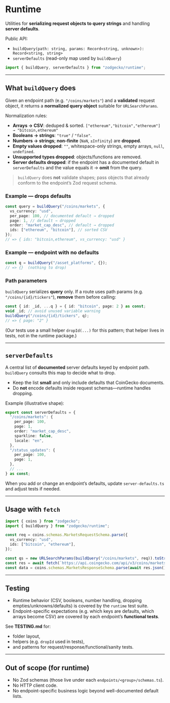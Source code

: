 # Runtime

Utilities for **serializing request objects to query strings** and handling **server defaults**.

Public API:

- `buildQuery(path: string, params: Record<string, unknown>): Record<string, string>`
- `serverDefaults` (read-only map used by `buildQuery`)

```ts
import { buildQuery, serverDefaults } from "zodgecko/runtime";
```

---

## What `buildQuery` does

Given an endpoint path (e.g. `"/coins/markets"`) and a **validated** request object, it returns a **normalized query object** suitable for `URLSearchParams`.

Normalization rules:

- **Arrays → CSV**: deduped & sorted.
  `["ethereum","bitcoin","ethereum"] → "bitcoin,ethereum"`
- **Booleans → strings**: `"true"` / `"false"`.
- **Numbers → strings**; **non-finite** (`NaN`, `±Infinity`) are **dropped**.
- **Empty values dropped**: `""`, whitespace-only strings, empty arrays, `null`, `undefined`.
- **Unsupported types dropped**: objects/functions are removed.
- **Server defaults dropped**: if the endpoint has a documented default in `serverDefaults` and the value equals it → **omit** from the query.

> `buildQuery` does **not** validate shapes; pass objects that already conform to the endpoint’s Zod request schema.

### Example — drops defaults

```ts
const query = buildQuery("/coins/markets", {
  vs_currency: "usd",
  per_page: 100, // documented default → dropped
  page: 1, // default → dropped
  order: "market_cap_desc", // default → dropped
  ids: ["ethereum", "bitcoin"], // sorted CSV
});
// => { ids: "bitcoin,ethereum", vs_currency: "usd" }
```

### Example — endpoint with **no defaults**

```ts
const q = buildQuery("/asset_platforms", {});
// => {}  (nothing to drop)
```

### Path parameters

`buildQuery` serializes **query** only. If a route uses path params (e.g. `"/coins/{id}/tickers"`), **remove** them before calling:

```ts
const { id: _id, ...q } = { id: "bitcoin", page: 2 } as const;
void _id; // avoid unused variable warning
buildQuery("/coins/{id}/tickers", q);
// => { page: "2" }
```

(Our tests use a small helper `dropId(...)` for this pattern; that helper lives in tests, not in the runtime package.)

---

## `serverDefaults`

A central list of **documented** server defaults keyed by endpoint path. `buildQuery` consults this map to decide what to drop.

- Keep the list **small** and only include defaults that CoinGecko documents.
- Do **not** encode defaults inside request schemas—runtime handles dropping.

Example (illustrative shape):

```ts
export const serverDefaults = {
  "/coins/markets": {
    per_page: 100,
    page: 1,
    order: "market_cap_desc",
    sparkline: false,
    locale: "en",
  },
  "/status_updates": {
    per_page: 100,
    page: 1,
  },
  // ...
} as const;
```

When you add or change an endpoint’s defaults, update `server-defaults.ts` and adjust tests if needed.

---

## Usage with `fetch`

```ts
import { coins } from "zodgecko";
import { buildQuery } from "zodgecko/runtime";

const req = coins.schemas.MarketsRequestSchema.parse({
  vs_currency: "usd",
  ids: ["bitcoin", "ethereum"],
});

const qs = new URLSearchParams(buildQuery("/coins/markets", req)).toString();
const res = await fetch(`https://api.coingecko.com/api/v3/coins/markets?${qs}`);
const data = coins.schemas.MarketsResponseSchema.parse(await res.json());
```

---

## Testing

- Runtime behavior (CSV, booleans, number handling, dropping empties/unknowns/defaults) is covered by the `runtime` test suite.
- Endpoint-specific expectations (e.g. which keys are defaults, which arrays become CSV) are covered by each endpoint’s **functional tests**.

See **TESTING.md** for:

- folder layout,
- helpers (e.g. `dropId` used in tests),
- and patterns for request/response/functional/sanity tests.

---

## Out of scope (for runtime)

- No Zod schemas (those live under each `endpoints/<group>/schemas.ts`).
- No HTTP client code.
- No endpoint-specific business logic beyond well-documented default lists.
